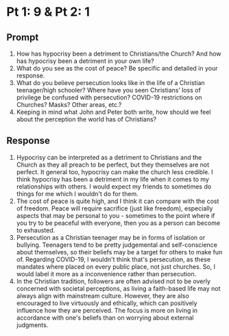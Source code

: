 #  Pt 1: 9 & Pt 2: 1

## Prompt

1. How has hypocrisy been a detriment to Christians/the Church? And how has hypocrisy been a detriment in your own life?
2. What do you see as the cost of peace? Be specific and detailed in your response.
3. What do you believe persecution looks like in the life of a Christian teenager/high schooler? Where have you seen Christians’ loss of privilege be confused with persecution? COVID-19 restrictions on Churches? Masks? Other areas, etc.?
4. Keeping in mind what John and Peter both write, how should we feel about the perception the world has of Christians?  

## Response

1. Hypocrisy can be interpreted as a detriment to Christians and the Church as they all preach to be perfect, but they themselves are not perfect. It general too, hypocrisy can make the church less credible. I think hypocrisy has been a detriment in my life when it comes to my relationships with others. I would expect my friends to sometimes do things for me which I wouldn't do for them.
2. The cost of peace is quite high, and I think it can compare with the cost of freedom. Peace will require sacrifice (just like freedom), especially aspects that may be personal to you - sometimes to the point where if you try to be peaceful with everyone, then you as a person can become to exhausted. 
3. Persecution as a Christian teenager may be in forms of isolation or bullying. Teenagers tend to be pretty judgemental and self-conscience about themselves, so their beliefs may be a target for others to make fun of. Regarding COVID-19, I wouldn't think that's persecution, as these mandates where placed on every public place, not just churches. So, I would label it more as a inconvenience rather than persecution.
4. In the Christian tradition, followers are often advised not to be overly concerned with societal perceptions, as living a faith-based life may not always align with mainstream culture. However, they are also encouraged to live virtuously and ethically, which can positively influence how they are perceived. The focus is more on living in accordance with one's beliefs than on worrying about external judgments.
